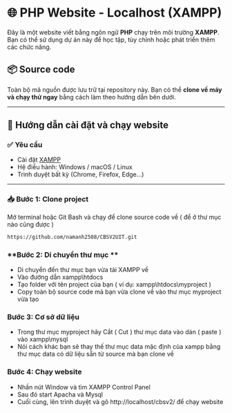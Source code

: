 # 🌐 PHP Website - Localhost (XAMPP)

Đây là một website viết bằng ngôn ngữ **PHP** chạy trên môi trường **XAMPP**. Bạn có thể sử dụng dự án này để học tập, tùy chỉnh hoặc phát triển thêm các chức năng.

## 📦 Source code

Toàn bộ mã nguồn được lưu trữ tại repository này. Bạn có thể **clone về máy và chạy thử ngay** bằng cách làm theo hướng dẫn bên dưới.

---

## 🚀 Hướng dẫn cài đặt và chạy website

### ✅ Yêu cầu

- Cài đặt [XAMPP](https://www.apachefriends.org/)
- Hệ điều hành: Windows / macOS / Linux
- Trình duyệt bất kỳ (Chrome, Firefox, Edge...)

---

### 📥 Bước 1: Clone project

Mở terminal hoặc Git Bash và chạy để clone source code về ( để ở thư mục nào cũng được )

```bash
https://github.com/namanh2508/CBSV2UIT.git
```
### **Bước 2: Di chuyển thư mục **
- Di chuyển đến thư mục bạn vừa tải XAMPP về
- Vào đường dẫn xampp\htdocs
- Tạo folder với tên project của bạn ( ví dụ: xampp\htdocs\myproject )
- Copy toàn bộ source code mà bạn vừa clone về vào thư mục myproject vừa tạo

### **Bước 3: Cơ sở dữ liệu**
- Trong thư mục myproject hãy Cắt ( Cut ) thư mục data vào dán ( paste ) vào xampp\mysql
- Nói cách khác bạn sẽ thay thế thư mục data mặc định của xampp bằng thư mục data có dữ liệu sẵn từ source mà bạn clone về

### **Bước 4: Chạy website**
- Nhấn nút Window và tìm XAMPP Control Panel
- Sau đó start Apacha và Mysql
- Cuối cùng, lên trình duyệt và gõ http://localhost/cbsv2/ để chạy website



